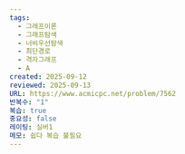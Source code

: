 ```yaml
---
tags:
  - 그래프이론
  - 그래프탐색
  - 너비우선탐색
  - 최단경로
  - 격자그래프
  - A
created: 2025-09-12
reviewed: 2025-09-13
URL: https://www.acmicpc.net/problem/7562
반복수: "1"
복습: true
중요성: false
레이팅: 실버1
메모: 쉽다 복습 불필요
---
```


